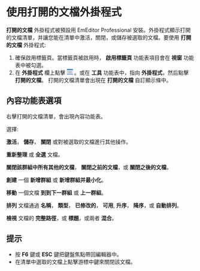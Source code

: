 # 使用打開的文檔外掛程式

**打開的文檔** 外掛程式被預設用 EmEditor Professional 安裝。外掛程式顯示打開的文檔清單，并讓您能在清單中激活，關閉，或儲存被選取的文檔。要使用 **打開的文檔** 外掛程式:

1. 確保啟用標籤頁。當標籤頁被啟用時， **啟用標籤頁** 功能表項目會在 **視窗** 功能表中被勾選。
2. 在 **外掛程式** 欄上點擊 ![Open Documents](../../images/plugin_opendocuments.png) 。或在 **工具** 功能表中，指向 **外掛程式**，然后點擊 **打開的文檔**。
打開的文檔清單會出現在 **打開的文檔** 自訂顯示條中。

## 內容功能表選項

右擊打開的文檔清單，會出現內容功能表。

選擇:

**激活**， **儲存**， **關閉** 或對被選取的文檔進行其他操作。

**重新整理** 或 **全選** 文檔。

**關閉該群組中所有其他的文檔**， **關閉之前的文檔**，或 **關閉之後的文檔**。

**創建** 一個 **新增群組** 或 **新增群組并最小化**。

**移動** 一個文檔 **到到下一群組** 或 **上一群組**。

**排列** 文檔通過 **名稱**， **類型**， **已修改的**， **可用**, **升序**， **降序**，或 **自動排列**。

**檢視** 文檔的 **完整路徑**，或 **標題**，或兩者 **混合**。

## 提示

- 按 **F6** 鍵或 **ESC** 鍵把鍵盤焦點帶回編輯器中。
- 在清單中選取的文檔上點擊游標中鍵來關閉該文檔。
